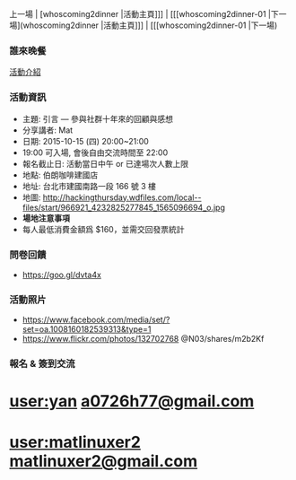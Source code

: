 上一場 | [whoscoming2dinner |活動主頁]]] | [[[whoscoming2dinner-01 |下一場](whoscoming2dinner |活動主頁]]] | [[[whoscoming2dinner-01 |下一場)



### 誰來晚餐

[活動介紹](http://www.hackingthursday.org/whoscoming2dinner)

### 活動資訊


* 主題: 引言 — 參與社群十年來的回顧與感想
* 分享講者: Mat
* 日期: 2015-10-15 (四) 20:00~21:00
 * 19:00 可入場, 會後自由交流時間至 22:00
* 報名截止日: 活動當日中午 or 已達場次人數上限
* 地點: 伯朗咖啡建國店
 * 地址: 台北市建國南路一段 166 號 3 樓 
 * 地圖: <http://hackingthursday.wdfiles.com/local--files/start/966921_4232825277845_1565096694_o.jpg>  
* **場地注意事項**
 * 每人最低消費金額爲 $160，並需交回發票統計

### 問卷回饋

* <https://goo.gl/dvta4x>  

### 活動照片


* <https://www.facebook.com/media/set/?set=oa.1008160182539313&type=1>  
* <https://www.flickr.com/photos/132702768>  @N03/shares/m2b2Kf

### 報名 & 簽到交流

# [user:yan](user:yan) <a0726h77@gmail.com>
# [user:matlinuxer2](user:matlinuxer2) <matlinuxer2@gmail.com>